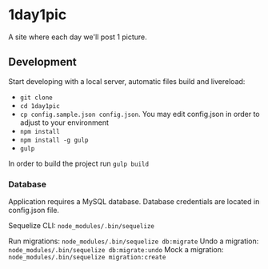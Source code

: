 # 1day1pic

A site where each day we'll post 1 picture.

## Development

Start developing with a local server, automatic files build and livereload:
* `git clone`
* `cd 1day1pic`
* `cp config.sample.json config.json`. You may edit config.json in order to adjust to your environment
* `npm install`
* `npm install -g gulp`
* `gulp`

In order to build the project run `gulp build`

### Database

Application requires a MySQL database. Database credentials are located in config.json file.

Sequelize CLI: `node_modules/.bin/sequelize`

Run migrations: `node_modules/.bin/sequelize db:migrate`
Undo a migration: `node_modules/.bin/sequelize db:migrate:undo`
Mock a migration: `node_modules/.bin/sequelize migration:create`
